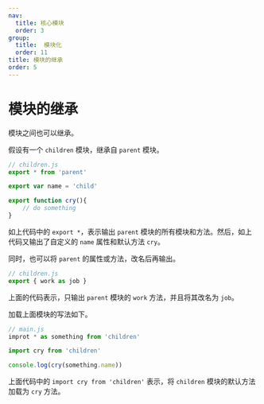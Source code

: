 ```yaml
---
nav:
  title: 核心模块
  order: 3
group:
  title:  模块化
  order: 11
title: 模块的继承
order: 5
---
```


# 模块的继承

模块之间也可以继承。

假设有一个 `children` 模块，继承自 `parent` 模块。

```js
// children.js
export * from 'parent'

export var name = 'child'

export function cry(){
    // do something
}
```

如上代码中的 `export *`，表示输出 `parent` 模块的所有模块和方法。然后，如上代码又输出了自定义的 `name` 属性和默认方法 `cry`。

同时，也可以将 `parent` 的属性或方法，改名后再输出。

```js
// children.js
export { work as job }
```

上面的代码表示，只输出 `parent` 模块的 `work` 方法，并且将其改名为 `job`。

加载上面模块的写法如下。

```js
// main.js
improt * as something from 'children'

import cry from 'children'

console.log(cry(something.name))
```

上面代码中的 `import cry from 'children'` 表示，将 `children` 模块的默认方法加载为 `cry` 方法。
